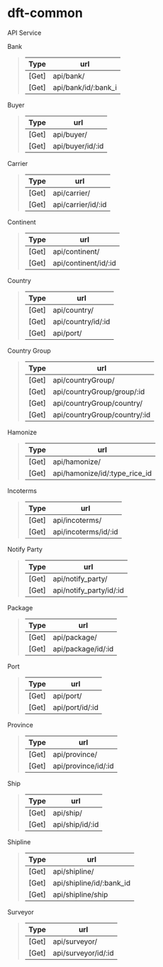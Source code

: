 # dft-common

API Service 

Bank
> Type  |  url       
> --- | ---
>  [Get]  |api/bank/
>  [Get] | api/bank/id/:bank_i

Buyer
>  Type  |  url       
>  --- | ---
>  [Get] | api/buyer/
>  [Get] | api/buyer/id/:id

Carrier
>  Type  |  url       
>  --- | ---
>  [Get] | api/carrier/ 
>  [Get] | api/carrier/id/:id

Continent
>  Type  |  url       
>  --- | ---
>  [Get] | api/continent/
>  [Get] | api/continent/id/:id

Country
>  Type  |  url       
>  --- | ---
>   [Get] |  api/country/ 
>   [Get] |  api/country/id/:id 
>   [Get] |  api/port/ 

Country Group
>   Type  |  url       
>  --- | ---
>   [Get] |  api/countryGroup/ 
>   [Get] |  api/countryGroup/group/:id 
>   [Get] |  api/countryGroup/country/ 
>   [Get] |  api/countryGroup/country/:id 

Hamonize
>  Type  |  url       
> --- | ---
>   [Get] |  api/hamonize/ 
>   [Get] |  api/hamonize/id/:type_rice_id 

Incoterms
>  Type  |  url       
 > --- | ---
>   [Get] |  api/incoterms/ 
>   [Get] |  api/incoterms/id/:id 

Notify Party
>  Type  |  url       
>  --- | ---
>   [Get] |  api/notify_party/ 
>   [Get] |  api/notify_party/id/:id 

Package
>  Type  |  url       
>  --- | ---
>   [Get] |  api/package/ 
>   [Get] |  api/package/id/:id 

Port
 > Type  |  url       
>  --- | ---
 >  [Get] |  api/port/ 
>   [Get] |  api/port/id/:id 

Province
>  Type  |  url       
>  --- | ---
>   [Get] |  api/province/ 
>   [Get] |  api/province/id/:id 

Ship
>  Type  |  url       
>  --- |---
>   [Get] |  api/ship/ 
>   [Get] |  api/ship/id/:id 

Shipline
>  Type  |  url       
>  --- |---
>   [Get] |  api/shipline/ 
>   [Get] |  api/shipline/id/:bank_id 
>   [Get] |  api/shipline/ship 

Surveyor
 > Type  |  url       
 > ---|---
>   [Get] |  api/surveyor/ 
>   [Get] |  api/surveyor/id/:id 
